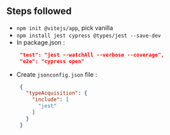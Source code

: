 ## Steps followed

* `npm init @vitejs/app`, pick vanilla
* `npm install jest cypress @types/jest --save-dev`
* In package.json : 
   ```json
    "test": "jest --watchAll --verbose --coverage",
    "e2e": "cypress open"
   ```
* Create `jsonconfig.json` file : 
   ```json
    {
      "typeAcquisition": {
        "include": [
          "jest"
        ]
      }
    }
   ```